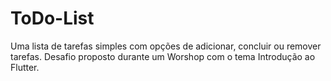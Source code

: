 <h1>ToDo-List</h1>

Uma lista de tarefas simples com opções de adicionar, concluir ou remover tarefas. Desafio proposto durante um Worshop com o tema Introdução ao Flutter.
